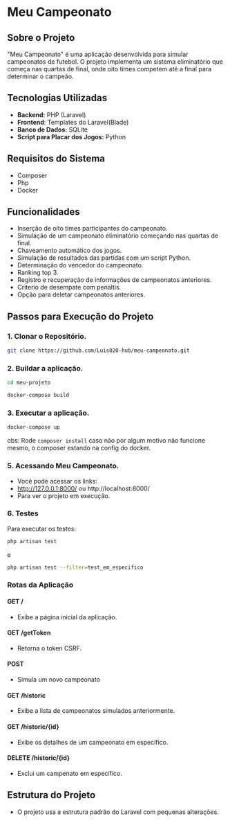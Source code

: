 
# Meu Campeonato

## Sobre o Projeto
"Meu Campeonato" é uma aplicação desenvolvida para simular campeonatos de futebol. O projeto implementa um sistema eliminatório que começa nas quartas de final, onde oito times competem até a final para determinar o campeão.

## Tecnologias Utilizadas
- **Backend:** PHP (Laravel)
- **Frontend**: Templates do Laravel(Blade)
- **Banco de Dados:** SQLite
- **Script para Placar dos Jogos:** Python

## Requisitos do Sistema
- Composer
- Php
- Docker

## Funcionalidades
- Inserção de oito times participantes do campeonato.
- Simulação de um campeonato eliminatório começando nas quartas de final.
- Chaveamento automático dos jogos.
- Simulação de resultados das partidas com um script Python.
- Determinação do vencedor do campeonato.
- Ranking top 3.
- Registro e recuperação de informações de campeonatos anteriores.
- Criterio de desempate com penaltis.
- Opção para deletar campeonatos anteriores.

## Passos para Execução do Projeto

### 1. Clonar o Repositório.
```bash
git clone https://github.com/Luis020-hub/meu-campeonato.git
```

### 2. Buildar a aplicação.
```bash
cd meu-projeto
```
``` bash
docker-compose build
```

### 3. Executar a aplicação.
```bash
docker-compose up
```
obs: Rode ```composer install```
caso não por algum motivo não funcione mesmo, o composer estando na config do docker.

### 5. Acessando Meu Campeonato.
- Você pode acessar os links:
- http://127.0.0.1:8000/ ou http://localhost:8000/
- Para ver o projeto em execução.

### 6. Testes
Para executar os testes:
```bash
php artisan test
```
e
```bash
php artisan test --filter=test_em_especifico
```

### Rotas da Aplicação
#### GET /
- Exibe a página inicial da aplicação.

#### GET /getToken
- Retorna o token CSRF.

#### POST
- Simula um novo campeonato

#### GET /historic
- Exibe a lista de campeonatos simulados anteriormente.

#### GET /historic/{id}
- Exibe os detalhes de um campeonato em específico.

#### DELETE /historic/{id}
- Exclui um campenato em específico.

## Estrutura do Projeto
- O projeto usa a estrutura padrão do Laravel com pequenas alterações.
